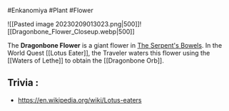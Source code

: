 #Enkanomiya #Plant #Flower 

![[Pasted image 20230209013023.png|500]]![[Dragonbone_Flower_Closeup.webp|500]]

The **Dragonbone Flower** is a giant flower in [The Serpent's Bowels](https://genshin-impact.fandom.com/wiki/The_Serpent%27s_Bowels "The Serpent's Bowels"). In the World Quest [[Lotus Eater]], the Traveler waters this flower using the [[Waters of Lethe]] to obtain the [[Dragonbone Orb]].

## Trivia : 
- https://en.wikipedia.org/wiki/Lotus-eaters